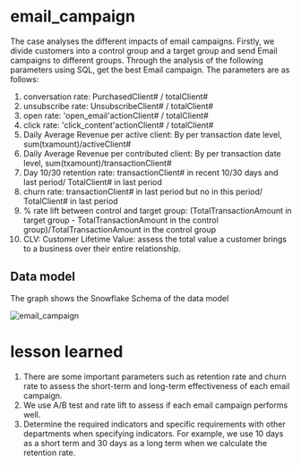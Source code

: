 # email_campaign

The case analyses the different impacts of email campaigns. Firstly, we divide customers into a control group and a target group and send Email campaigns to different groups. Through the analysis of the following parameters using SQL, get the best Email campaign. The parameters are as follows:

1. conversation rate: PurchasedClient# / totalClient#
2. unsubscribe rate: UnsubscribeClient# / totalClient#
3. open rate: 'open_email'actionClient# / totalClient#
4. click rate: 'click_content'actionClient# / totalClient#
5. Daily Average Revenue per active client: By per transaction date level, sum(txamount)/activeClient#
6. Daily Average Revenue per contributed client: By per transaction date level, sum(txamount)/transactionClient#
7. Day 10/30 retention rate:  transactionClient# in recent 10/30 days and last period/ TotalClient# in last period
8. churn rate: transactionClient# in last period but no in this period/ TotalClient# in last period
9. % rate lift between control and target group: (TotalTransactionAmount in target group - TotalTransactionAmount in the control group)/TotalTransactionAmount in the control group
10. CLV: Customer Lifetime Value: assess the total value a customer brings to a business over their entire relationship. 

## Data model
The graph shows the Snowflake Schema of the data model

![email_campaign](https://github.com/yrenn/email_campaign/assets/118937529/d61c71a9-dfca-48cb-865f-29d0562f393b)

# lesson learned
1. There are some important parameters such as retention rate and churn rate to assess the short-term and long-term effectiveness of each email campaign.
2. We use A/B test and rate lift to assess if each email campaign performs well.
3. Determine the required indicators and specific requirements with other departments when specifying indicators. For example, we use 10 days as a short term and 30 days as a long term when we calculate the retention rate.


